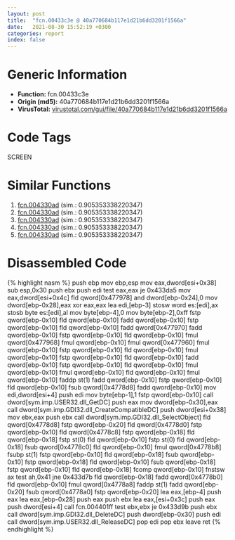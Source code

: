 ```yaml
---
layout: post
title:  "fcn.00433c3e @ 40a770684b117e1d21b6dd3201f1566a"
date:   2021-08-30 15:52:19 +0300
categories: report
index: false
---
```


# Generic Information
- **Function:** fcn.00433c3e
- **Origin (md5):** 40a770684b117e1d21b6dd3201f1566a
- **VirusTotal:** [virustotal.com/gui/file/40a770684b117e1d21b6dd3201f1566a][virustotal_ref]

# Code Tags
<span class="tag" id="SCREEN">SCREEN</span>


# Similar Functions

1. [fcn.004330ad][similar_1_ref] (sim.: 0.905353338220347)
2. [fcn.004330ad][similar_2_ref] (sim.: 0.905353338220347)
3. [fcn.004330ad][similar_3_ref] (sim.: 0.905353338220347)
4. [fcn.004330ad][similar_4_ref] (sim.: 0.905353338220347)
5. [fcn.004330ad][similar_5_ref] (sim.: 0.905353338220347)


# Disassembled Code

{% highlight nasm %}
push ebp
mov ebp,esp
mov eax,dword[esi+0x38]
sub esp,0x30
push ebx
push edi
test eax,eax
je 0x433da5
mov eax,dword[esi+0x4c]
fld qword[0x477978]
and dword[ebp-0x24],0
mov dword[ebp-0x28],eax
xor eax,eax
lea edi,[ebp-3]
stosw word es:[edi],ax
stosb byte es:[edi],al
mov byte[ebp-4],0
mov byte[ebp-2],0xff
fstp qword[ebp-0x10]
fld qword[ebp-0x10]
fadd qword[ebp-0x10]
fstp qword[ebp-0x10]
fld qword[ebp-0x10]
fadd qword[0x477970]
fadd qword[ebp-0x10]
fstp qword[ebp-0x10]
fld qword[ebp-0x10]
fmul qword[0x477968]
fmul qword[ebp-0x10]
fmul qword[0x477960]
fmul qword[ebp-0x10]
fstp qword[ebp-0x10]
fld qword[ebp-0x10]
fmul qword[ebp-0x10]
fstp qword[ebp-0x10]
fld qword[ebp-0x10]
fadd qword[ebp-0x10]
fstp qword[ebp-0x10]
fld qword[ebp-0x10]
fmul qword[ebp-0x10]
fmul qword[ebp-0x10]
fld qword[ebp-0x10]
fmul qword[ebp-0x10]
faddp st(1)
fadd qword[ebp-0x10]
fstp qword[ebp-0x10]
fld qword[ebp-0x10]
fsub qword[0x4778d8]
fadd qword[ebp-0x10]
mov edi,dword[esi+4]
push edi
mov byte[ebp-1],1
fstp qword[ebp-0x10]
call dword[sym.imp.USER32.dll_GetDC]
push eax
mov dword[ebp-0x30],eax
call dword[sym.imp.GDI32.dll_CreateCompatibleDC]
push dword[esi+0x38]
mov ebx,eax
push ebx
call dword[sym.imp.GDI32.dll_SelectObject]
fld qword[0x4778d8]
fstp qword[ebp-0x20]
fld qword[0x4778d0]
fstp qword[ebp-0x10]
fld qword[0x4778c8]
fstp qword[ebp-0x18]
fld qword[ebp-0x18]
fstp st(0)
fld qword[ebp-0x10]
fstp st(0)
fld qword[ebp-0x18]
fsub qword[0x4778c0]
fld qword[ebp-0x10]
fmul qword[0x4778b8]
fsubp st(1)
fstp qword[ebp-0x10]
fld qword[ebp-0x18]
fsub qword[ebp-0x10]
fstp qword[ebp-0x18]
fld qword[ebp-0x10]
fsub qword[ebp-0x18]
fstp qword[ebp-0x10]
fld qword[ebp-0x18]
fcomp qword[ebp-0x10]
fnstsw ax
test ah,0x41
jne 0x433d7b
fld qword[ebp-0x18]
fadd qword[0x4778b0]
fld qword[ebp-0x10]
fmul qword[0x4778a8]
faddp st(1)
fadd qword[ebp-0x20]
fsub qword[0x4778a0]
fstp qword[ebp-0x20]
lea eax,[ebp-4]
push eax
lea eax,[ebp-0x28]
push eax
push ebx
lea eax,[esi+0x3c]
push eax
push dword[esi+4]
call fcn.004401ff
test ebx,ebx
je 0x433d9b
push ebx
call dword[sym.imp.GDI32.dll_DeleteDC]
push dword[ebp-0x30]
push edi
call dword[sym.imp.USER32.dll_ReleaseDC]
pop edi
pop ebx
leave 
ret 
{% endhighlight %}


[similar_1_ref]: /report/fcn.004330ad@4c537a3700803bd0868438c678e579fa
[similar_2_ref]: /report/fcn.004330ad@505be53c36227b94e2fcc406f247f6e5
[similar_3_ref]: /report/fcn.004330ad@c077742bdc6d4f2c0ca7d0e2a6a94acf
[similar_4_ref]: /report/fcn.004330ad@19194271be14ff080bcaeeab4e376f0f
[similar_5_ref]: /report/fcn.004330ad@bdd97566e720668726279189e068b6a8
[virustotal_ref]: https://www.virustotal.com/gui/file/40a770684b117e1d21b6dd3201f1566a